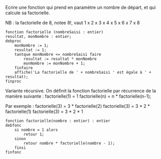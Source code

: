 Ecrire une fonction qui prend en paramètre un nombre de départ, et qui calcule sa factorielle.

NB : la factorielle de 8, notee 8!, vaut 1 x 2 x 3 x 4 x 5 x 6 x 7 x 8

```
fonction factorielle (nombreSaisi : entier)
resultat, monNombre : entier;
debproc
	monNombre := 1;
	resultat := 1;
	tantque monNombre <= nombreSaisi faire
		resultat := resultat * monNombre
		monNombre := monNombre + 1;
	finfaire
	affiche('La factorielle de ' + nombreSaisi ' est égale à ' + resultat); 
finproc
```
Variante récursive. On définit la fonction factorielle par récurrence de la manière suivante : 
factorielle(1) = 1
factorielle(n) = n * factorielle(n-1);

Par exemple : 
factorielle(3) = 3 * factorielle(2)
factorielle(3) = 3 * 2 * factorielle(1)
factorielle(3) = 3 * 2 * 1

```
fonction factorielle(nombre : entier) : entier
debfonc
	si nombre = 1 alors
		retour 1;
	sinon
		retour nombre * factorielle(nombre - 1);
	finsi
finfonc
```

